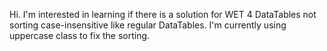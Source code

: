 Hi. I'm interested in learning if there is a solution for WET 4 DataTables not sorting case-insensitive like regular DataTables.
I'm currently using uppercase class to fix the sorting.
